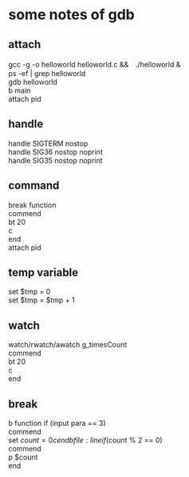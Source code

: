 # some notes of gdb  

## attach  
gcc -g -o helloworld helloworld.c &&　./helloworld &  
ps -ef | grep helloworld  
gdb helloworld  
b main  
attach pid  

## handle  
handle SIGTERM nostop  
handle SIG36 nostop noprint  
handle SIG35 nostop noprint  

## command  
break function  
commend  
bt 20  
c  
end  
attach pid  

## temp variable  
set $tmp = 0  
set $tmp = $tmp + 1  

## watch  
watch/rwatch/awatch g_timesCount  
commend  
bt 20  
c  
end  

## break  
b function if (input para == 3)  
commend  
set $count = 0  
c  
end  
b file:line if ($count % 2 == 0)  
commend  
p $count  
end  


